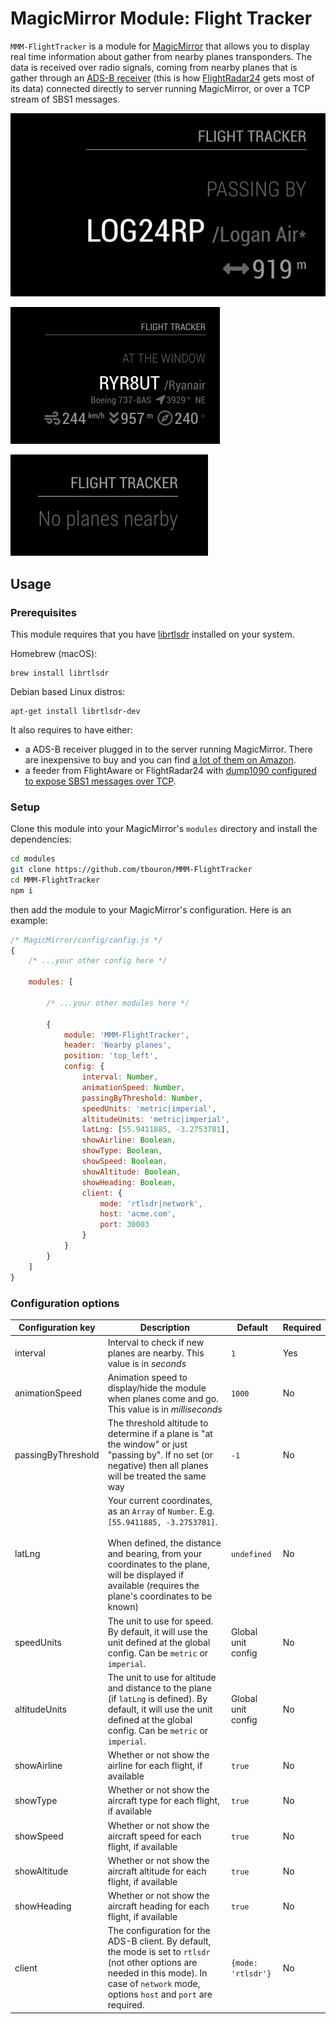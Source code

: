 # MagicMirror Module: Flight Tracker

`MMM-FlightTracker` is a module for [MagicMirror](https://github.com/MichMich/MagicMirror) that allows you to display
real time information about gather from nearby planes transponders. The data is received over radio signals, coming from
nearby planes that is gather through an [ADS-B receiver](https://en.wikipedia.org/wiki/Automatic_dependent_surveillance_%E2%80%93_broadcast)
(this is how [FlightRadar24](https://www.flightradar24.com/) gets most of its data)
connected directly to server running MagicMirror, or over a TCP stream of SBS1 messages.

![Screenshot of the Flight Tracker module - Passing by](./screenshot-passing-by.png)

![Screenshot of the Flight Tracker module - At the window](./screenshot-at-the-window.png)

![Screenshot of the Flight Tracker module - No planes](./screenshot-no-planes.png)

## Usage

### Prerequisites

This module requires that you have [librtlsdr](https://github.com/steve-m/librtlsdr) installed on your system. 

Homebrew (macOS):
```
brew install librtlsdr
```

Debian based Linux distros:
```
apt-get install librtlsdr-dev
```

It also requires to have either:
- a ADS-B receiver plugged in to the server running MagicMirror. There are inexpensive to buy
  and you can find [a lot of them on Amazon](https://www.amazon.co.uk/s?k=ads-b&ref=nb_sb_noss_2).
- a feeder from FlightAware or FlightRadar24 with [dump1090 configured to expose SBS1 messages over TCP](https://github.com/antirez/dump1090#port-30003).

### Setup

Clone this module into your MagicMirror's `modules` directory and install the dependencies:

```sh
cd modules
git clone https://github.com/tbouron/MMM-FlightTracker
cd MMM-FlightTracker
npm i
```

then add the module to your MagicMirror's configuration. Here is an example:

```javascript
/* MagicMirror/config/config.js */
{
    /* ...your other config here */

    modules: [

        /* ...your other modules here */

        {
            module: 'MMM-FlightTracker',
            header: 'Nearby planes',
            position: 'top_left',
            config: {
                interval: Number,
                animationSpeed: Number,
                passingByThreshold: Number,
                speedUnits: 'metric|imperial',
                altitudeUnits: 'metric|imperial',
                latLng: [55.9411885, -3.2753781],
                showAirline: Boolean,
                showType: Boolean,
                showSpeed: Boolean,
                showAltitude: Boolean,
                showHeading: Boolean,
                client: {
                    mode: 'rtlsdr|network',
                    host: 'acme.com',
                    port: 30003
                }
            }
        }
    ]
}
```

### Configuration options

| Configuration key | Description | Default | Required |
| --- | --- | --- | --- |
| interval | Interval to check if new planes are nearby. This value is in _seconds_ | `1` | Yes |
| animationSpeed | Animation speed to display/hide the module when planes come and go. This value is in _milliseconds_ | `1000` | No |
| passingByThreshold | The threshold altitude to determine if a plane is "at the window" or just "passing by". If no set (or negative) then all planes will be treated the same way | `-1` | No |
| latLng | Your current coordinates, as an `Array` of `Number`. E.g. `[55.9411885, -3.2753781]`.<br/><br/>When defined, the distance and bearing, from your coordinates to the plane, will be displayed if available (requires the plane's coordinates to be known) | `undefined` | No |
| speedUnits | The unit to use for speed. By default, it will use the unit defined at the global config. Can be `metric` or `imperial`. | Global unit config | No |
| altitudeUnits | The unit to use for altitude and distance to the plane (if `latLng` is defined). By default, it will use the unit defined at the global config. Can be `metric` or `imperial`. | Global unit config | No |
| showAirline | Whether or not show the airline for each flight, if available | `true` | No |
| showType | Whether or not show the aircraft type for each flight, if available | `true` | No |
| showSpeed | Whether or not show the aircraft speed for each flight, if available | `true` | No |
| showAltitude | Whether or not show the aircraft altitude for each flight, if available | `true` | No |
| showHeading | Whether or not show the aircraft heading for each flight, if available | `true` | No |
| client | The configuration for the ADS-B client. By default, the mode is set to `rtlsdr` (not other options are needed in this mode). In case of `network` mode, options `host` and `port` are required. | `{mode: 'rtlsdr'}` | No |
